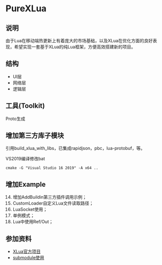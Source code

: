# PureXLua

## 说明

由于Lua在移动端热更新上有着庞大的市场基础，以及XLua在优化方面的良好表现，希望实现一套基于XLua的纯Lua框架，方便高效搭建新的项目。

## 结构

- UI层
- 网络层
- 逻辑层

## 工具(Toolkit)

Proto生成

## 增加第三方库子模块

引用build_xlua_with_libs，已集成rapidjson，pbc，lua-protobuf，等。

VS2019编译修改bat
```
cmake -G "Visual Studio 16 2019" -A x64 ..
```

## 增加Example

14. 增加AddBuildin第三方插件调用示例；
15. CustomLoader自定义Lua文件读取路径；
16. LuaSocket使用；
17. 单例模式；
18. Lua中使用Ref/Out；

## 参加资料

- [XLua官方项目](https://github.com/Tencent/xLua)
- [submodule使用](https://blog.csdn.net/guotianqing/article/details/82391665)
